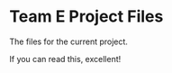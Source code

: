 Team E Project Files
====================
The files for the current project.

If you can read this, excellent!


